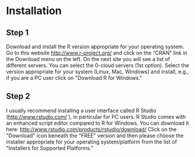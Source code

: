 # Installation

## Step 1
Download and install the R version appropriate for your operating system. Go to this website http://www.r-project.org/ and click on the “CRAN” link in the Download menu on the left. On the next site you will see a list of different servers. You can select the 0-cloud servers (1st option). Select the version appropriate for your system (Linux, Mac, Windows) and install, e.g., if you are a PC user click on "Download R for Windows."

## Step 2
I usually recommend installing a user interface called R Studio (http://www.rstudio.com/ ), in particular for PC users. R Studio comes with an enhanced script editor compared to R for Windows. You can download it here: http://www.rstudio.com/products/rstudio/download/ Click on the "Download" icon beneath the "FREE" version and then please choose the installer appropriate for your operating system/platform from the list of "Installers for Supported Platforms."


